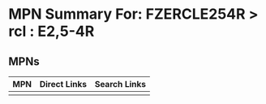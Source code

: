 



# MPN Summary For: FZERCLE254R > rcl : E2,5-4R

## MPNs
  

|MPN|Direct Links|Search Links|
| :--- | :--- | :--- |
||||
